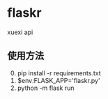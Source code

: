 # flaskr
xuexi api
## 使用方法
0. pip install -r requirements.txt
1. $env:FLASK_APP='flaskr.py'
2. python -m flask run